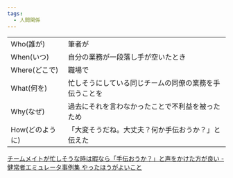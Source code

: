 ```yaml
---
tags:
  - 人間関係
---
```

|            |                             |
| ---------- | --------------------------- |
| Who(誰が)    | 筆者が                         |
| When(いつ)   | 自分の業務が一段落し手が空いたとき           |
| Where(どこで) | 職場で                         |
| What(何を)   | 忙しそうにしている同じチームの同僚の業務を手伝うことを |
| Why(なぜ)    | 過去にそれを言わなかったことで不利益を被ったため    |
| How(どのように) | 「大変そうだね。大丈夫？何か手伝おうか？」と伝えた   |
[チームメイトが忙しそうな時は暇なら「手伝おうか？」と声をかけた方が良い - 健常者エミュレータ事例集 やったほうがよいこと](https://healthy-person-emulator.org/archives/18048)

